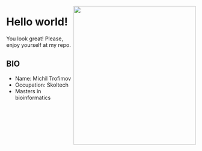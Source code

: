 <a href="https://www.skoltech.ru/"><img src="https://www.rainforest-alliance.org/wp-content/uploads/2021/06/capybara-square-1.jpg.optimal.jpg" align="right" height="368.8" width="325" ></a>



# Hello world!
You look great! Please, enjoy yourself at my repo. 

## BIO

- Name: Michil Trofimov
- Occupation: Skoltech
- Masters in bioinformatics


